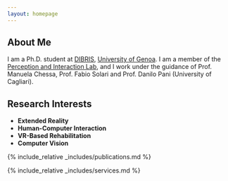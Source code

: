 ```yaml
---
layout: homepage
---
```


## About Me

I am a Ph.D. student at [DIBRIS][dibris], [University of Genoa][unige].
I am a member of the [Perception and Interaction Lab][pilab], and I work under the guidance of Prof. Manuela Chessa, Prof. Fabio Solari and Prof. Danilo Pani (University of Cagliari).

## Research Interests
- **Extended Reality**
- **Human-Computer Interaction**
- **VR-Based Rehabilitation**
- **Computer Vision**

<!-- ## News -->

<!-- - **[Jul. 2023]** Our paper about incremental learning is accepted to ICIAP 2023. -->

{% include_relative _includes/publications.md %}

{% include_relative _includes/services.md %}

[dibris]: https://dibris.unige.it/en
[unige]: https://unige.it/
[pilab]: https://pilab.unige.it/it
